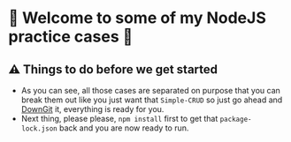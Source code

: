# 🎉 Welcome to some of my NodeJS practice cases 🎉

## ⚠️ Things to do before we get started
- As you can see, all those cases are separated on purpose that you can break them out like you just want that `Simple-CRUD` so just go ahead and [DownGit](https://minhaskamal.github.io/DownGit/#/home) it, everything is ready for you.
- Next thing, please please, `npm install` first to get that `package-lock.json` back and you are now ready to run.